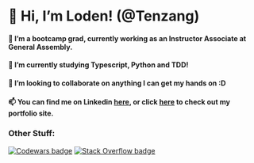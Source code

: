 # 👋 Hi, I’m Loden! (@Tenzang)
#### 👀 I’m a bootcamp grad, currently working as an Instructor Associate at General Assembly.
#### 🌱 I’m currently studying Typescript, Python and TDD!
#### 💞️ I’m looking to collaborate on anything I can get my hands on :D
#### 📫 You can find me on Linkedin [here](https://www.linkedin.com/in/loden-gendun-5857b2202/), or click [here](https://tenzang.github.io/portfolio-website/) to check out my portfolio site.

### Other Stuff:
[![Codewars badge](https://www.codewars.com/users/Tenzang/badges/large)](https://www.codewars.com/users/Tenzang)
[![Stack Overflow badge](https://stackoverflow.com/users/flair/20770440.png?theme=dark)](https://stackoverflow.com/users/20770440/loden)
